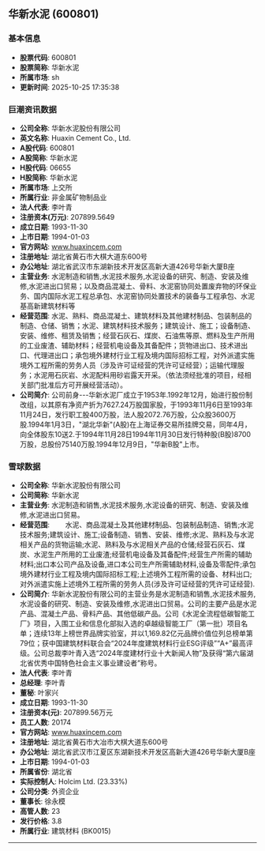 ## 华新水泥 (600801)

### 基本信息

- **股票代码**: 600801
- **股票简称**: 华新水泥
- **所属市场**: sh
- **更新时间**: 2025-10-25 17:35:38

### 巨潮资讯数据

- **公司全称**: 华新水泥股份有限公司
- **英文名称**: Huaxin Cement Co., Ltd.
- **A股代码**: 600801
- **A股简称**: 华新水泥
- **H股代码**: 06655
- **H股简称**: 华新水泥
- **所属市场**: 上交所
- **所属行业**: 非金属矿物制品业
- **法人代表**: 李叶青
- **注册资本(万元)**: 207899.5649
- **成立日期**: 1993-11-30
- **上市日期**: 1994-01-03
- **官方网站**: www.huaxincem.com
- **注册地址**: 湖北省黄石市大棋大道东600号
- **办公地址**: 湖北省武汉市东湖新技术开发区高新大道426号华新大厦B座
- **主营业务**: 水泥制造和销售,水泥技术服务,水泥设备的研究、制造、安装及维修,水泥进出口贸易；以及商品混凝土、骨料、水泥窑协同处置废弃物的环保业务、国内国际水泥工程总承包、水泥窑协同处置技术的装备与工程承包、水泥基高新建筑材料等
- **经营范围**: 水泥、熟料、商品混凝土、建筑材料及其他建材制品、包装制品的制造、仓储、销售；水泥、建筑材料技术服务；建筑设计、施工；设备制造、安装、维修、租赁及销售；经营石灰石、煤炭、石油焦等原、燃料及生产所用的工业废渣、辅助材料；经营机电设备及其备配件；货物进出口、技术进出口、代理进出口；承包境外建材行业工程及境内国际招标工程，对外派遣实施境外工程所需的劳务人员（涉及许可证经营的凭许可证经营）；运输代理服务；水泥用石灰岩、水泥配料用砂岩露天开采。（依法须经批准的项目，经相关部门批准后方可开展经营活动）。
- **公司简介**: 公司前身---华新水泥厂成立于1953年.1992年12月，始进行股份制改组，以其原有净资产折为7627.24万股国家股，于1993年11月6日至1993年11月24日，发行职工股400万股，法人股2072.76万股，公众股3600万股.1994年1月3日，"湖北华新"(A股)在上海证券交易所挂牌交易，同年4月，向全体股东10送2.于1994年11月28日1994年11月30日发行特种股(B股)8700万股，总股份75140万股.1994年12月9日，"华新B股"上市。

### 雪球数据

- **公司全称**: 华新水泥股份有限公司
- **公司简称**: 华新水泥
- **主营业务**: 水泥制造和销售,水泥技术服务,水泥设备的研究、制造、安装及维修,水泥进出口贸易。
- **经营范围**: 　　水泥、商品混凝土及其他建材制品、包装制品制造、销售;水泥技术服务;建筑设计、施工;设备制造、销售、安装、维修;水泥、熟料及与水泥相关产品的货物运输;水泥、熟料及与水泥相关产品的仓储;经营石灰石、煤炭、水泥生产所用的工业废渣;经营机电设备及其备配件;经营生产所需的辅助材料;出口本公司产品及设备,进口本公司生产所需辅助材料,设备及零配件;承包境外建材行业工程及境内国际招标工程;上述境外工程所需的设备、材料出口;对外派遣实施上述境外工程所需的劳务人员(涉及许可证经营的凭许可证经营).
- **公司简介**: 华新水泥股份有限公司的主营业务是水泥制造和销售,水泥技术服务,水泥设备的研究、制造、安装及维修,水泥进出口贸易。公司的主要产品是水泥产品、混凝土产品、骨料产品、其他低碳产品。公司《水泥全流程低碳智能工厂》项目，入围工业和信息化部拟入选的卓越级智能工厂（第一批）项目名单；连续13年上榜世界品牌实验室，并以1,169.82亿元品牌价值位列总榜单第79位；获中国建筑材料联合会“2024年度建筑材料行业ESG评级”“A+”最高评级。公司总裁李叶青入选“2024年度建材行业十大新闻人物”及获得“第六届湖北省优秀中国特色社会主义事业建设者”称号。
- **法人代表**: 李叶青
- **总经理**: 李叶青
- **董秘**: 叶家兴
- **成立日期**: 1993-11-30
- **注册资本(元)**: 207899.56万元
- **员工人数**: 20174
- **官方网站**: www.huaxincem.com
- **注册地址**: 湖北省黄石市大冶市大棋大道东600号
- **办公地址**: 湖北省武汉市江夏区东湖新技术开发区高新大道426号华新大厦B座
- **上市日期**: 1994-01-03
- **所属省份**: 湖北省
- **实际控制人**: Holcim Ltd. (23.33%)
- **公司分类**: 外资企业
- **董事长**: 徐永模
- **高管人数**: 23
- **发行价格**: 3.8
- **所属行业**: 建筑材料 (BK0015)

---